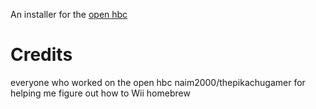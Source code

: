 An installer for the [open hbc](https://github.com/Wii-Mini-Hacking/hbc)


# Credits
everyone who worked on the open hbc
naim2000/thepikachugamer for helping me figure out how to Wii homebrew 
